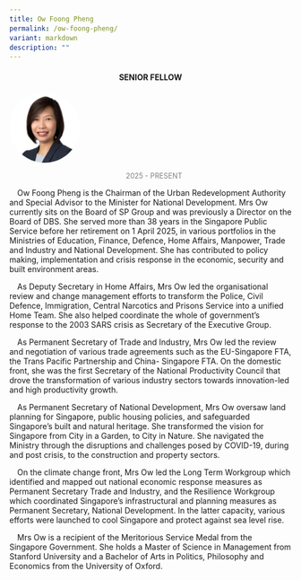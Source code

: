 ```yaml
---
title: Ow Foong Pheng
permalink: /ow-foong-pheng/
variant: markdown
description: ""
---
```

<style>
.fellow-image-pic {
	border-radius: 50%;
	height: 25% !important;
	width: 25% !important;
	}
	
fellow-img {
		text-align: center;
	}

.fellow-tenure {
	text-align: center;
	color: grey;
	font-size: 0.9em;
	}	
p {
	text-indent: 1em;
	}
</style>
<h4 style="text-align:center;">SENIOR FELLOW</h4>

<div class="fellow-img">
<img class="fellow-image-pic" src="/images/FellowshipImages/Mrs_Ow_HS.jpg">
<p class="fellow-tenure">2025 - PRESENT</p>
</div>

<p>Ow Foong Pheng is the Chairman of the Urban Redevelopment Authority and Special Advisor to the Minister for National Development. Mrs Ow currently sits on the Board of SP Group and was previously a Director on the Board of DBS. She served more than 38 years in the Singapore Public Service before her retirement on 1 April 2025, in various portfolios in the Ministries of Education, Finance, Defence, Home Affairs, Manpower, Trade and Industry and National Development. She has contributed to policy making, implementation and crisis response in the economic, security and built environment areas.</p> 

<p>As Deputy Secretary in Home Affairs, Mrs Ow led the organisational review and change management efforts to transform the Police, Civil Defence, Immigration, Central Narcotics and Prisons Service into a unified Home Team. She also helped coordinate the whole of government’s response to the 2003 SARS crisis as Secretary of the Executive Group.</p>  

<p>As Permanent Secretary of Trade and Industry, Mrs Ow led the review and negotiation of various trade agreements such as the EU-Singapore FTA, the Trans Pacific Partnership and China- Singapore FTA. On the domestic front, she was the first Secretary of the National Productivity Council that drove the transformation of various industry sectors towards innovation-led and high productivity growth.</p>

<p>As Permanent Secretary of National Development, Mrs Ow oversaw land planning for Singapore, public housing policies, and safeguarded Singapore’s built and natural heritage. She transformed the vision for Singapore from City in a Garden, to City in Nature. She navigated the Ministry through the disruptions and challenges posed by COVID-19, during and post crisis, to the construction and property sectors.</p> 

<p>On the climate change front, Mrs Ow led the Long Term Workgroup which identified and mapped out national economic response measures as Permanent Secretary Trade and Industry, and the Resilience Workgroup which coordinated Singapore’s infrastructural and planning measures as Permanent Secretary, National Development.  In the latter capacity, various efforts were launched to cool Singapore and protect against sea level rise.</p> 

<p>Mrs Ow is a recipient of the Meritorious Service Medal from the Singapore Government. She holds a Master of Science in Management from Stanford University and a Bachelor of Arts in Politics, Philosophy and Economics from the University of Oxford.</p>